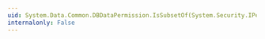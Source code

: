 ```yaml
---
uid: System.Data.Common.DBDataPermission.IsSubsetOf(System.Security.IPermission)
internalonly: False
---
```

